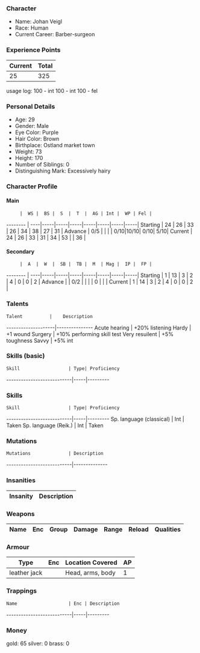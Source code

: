 ### Character
- Name: Johan Veigl
- Race: Human
- Current Career: Barber-surgeon

### Experience Points
Current | Total
--------|------
 25     | 325

usage log:
100 - int
100 - int
100 - fel

### Personal Details
- Age: 29
- Gender: Male
- Eye Color: Purple
- Hair Color: Brown
- Birthplace: Ostland market town
- Weight: 73
- Height: 170
- Number of Siblings: 0
- Distinguishing Mark: Excessively hairy

### Character Profile

#### Main
         |  WS |  BS |  S  |  T  |  AG | Int |  WP | Fel |
-------- | ----|-----|-----|-----|-----|-----|-----|-----|
Starting |  24 |  26 |  33 |  26 |  34 |  38 |  27 |  31 |
Advance  | 0/5 |     |     |     | 0/10|10/10| 0/10| 5/10|
Current  |  24 |  26 |  33 |  31 |  34 |  53 |     |  36 |

#### Secondary
         |  A  |  W  |  SB |  TB |  M  | Mag |  IP |  FP |
-------- | ----|-----|-----|-----|-----|-----|-----|-----|
Starting |  1  |  13 |  3  |  2  |  4  |  0  |  0  |  2  |
Advance  |     | 0/2 |     |     |     |  0  |     |     |
Current  |  1  |  14 |  3  |  2  |  4  |  0  |  0  |  2  |
  
### Talents
    Talent          |    Description
--------------------|---------------
Acute hearing       | +20% listening
Hardy               | +1 wound
Surgery             | +10% performing skill test
Very resuilent      | +5% toughness
Savvy               | +5% int

### Skills (basic)
    Skill                  | Type| Proficiency
---------------------------|-----|---------


### Skills
    Skill                  | Type| Proficiency
---------------------------|-----|---------
Sp. language (classical)   | Int | Taken
Sp. language (Reik.)       | Int | Taken


### Mutations
    Mutations              | Description
---------------------------|--------------

### Insanities
   Insanity                | Description
---------------------------|--------------

### Weapons
   Name  | Enc | Group | Damage | Range | Reload | Qualities
-------- |-----|-------|--------|-------|--------|----------
  
### Armour
   Type      | Enc | Location Covered | AP |
-------------|-----|------------------|----|
leather jack |     | Head, arms, body | 1  |

### Trappings
    Name                   | Enc | Description
---------------------------|-----|---------

### Money
gold: 65
silver: 0
brass: 0
